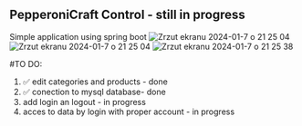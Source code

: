 ## PepperoniCraft Control - still in progress
Simple application using spring boot
![Zrzut ekranu 2024-01-7 o 21 25 04](https://github.com/MagdalenaRosa/spring/assets/128220619/fddc5617-fc6f-46e8-85f6-471c85bc27c6)
![Zrzut ekranu 2024-01-7 o 21 25 04](https://github.com/MagdalenaRosa/spring/assets/128220619/76b5d48b-9fe7-4e88-8900-d06c6ffc8c66)
![Zrzut ekranu 2024-01-7 o 21 25 38](https://github.com/MagdalenaRosa/spring/assets/128220619/e1af0e61-2890-4165-8e9d-8c7b4fd00992)


#TO DO:

1. ✅ edit categories and products - done
2. ✅ conection to mysql database- done
3. add login an logout - in progress
4. acces to data by login with proper account - in progress

